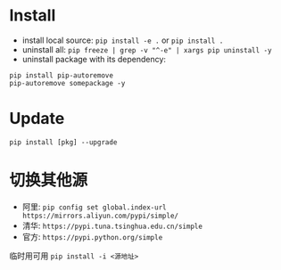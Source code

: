 # Install

- install local source: `pip install -e .` or `pip install .`
- uninstall all: `pip freeze | grep -v "^-e" | xargs pip uninstall -y`
- uninstall package with its dependency:

```
pip install pip-autoremove
pip-autoremove somepackage -y
```

# Update

`pip install [pkg] --upgrade`

# 切换其他源

- 阿里: `pip config set global.index-url https://mirrors.aliyun.com/pypi/simple/`
- 清华: `https://pypi.tuna.tsinghua.edu.cn/simple`
- 官方: `https://pypi.python.org/simple`

临时用可用 `pip install -i <源地址>`